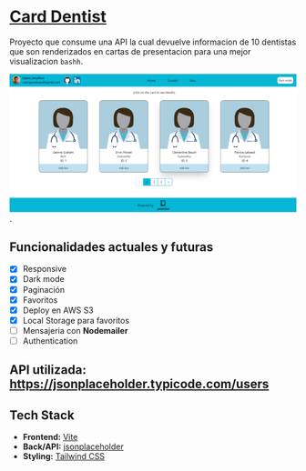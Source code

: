 # [Card Dentist](https://aws-reactjs-castro-jonathan.s3.amazonaws.com/index.html)

Proyecto que consume una API la cual devuelve informacion de 10 dentistas que son renderizados en cartas de presentacion para una mejor visualizacion `bashh`.

[![DentistAPI](./public/images/dentistCard.PNG)](https://aws-reactjs-castro-jonathan.s3.amazonaws.com/index.html).

## Funcionalidades actuales y futuras

- [x] Responsive
- [x] Dark mode
- [x] Paginación
- [x] Favoritos
- [x] Deploy en AWS S3
- [x] Local Storage para favoritos
- [ ] Mensajeria con **Nodemailer**
- [ ] Authentication

## API utilizada: https://jsonplaceholder.typicode.com/users

## Tech Stack

- **Frontend:** [Vite](https://vitejs.dev/)
- **Back/API:** [jsonplaceholder](https://jsonplaceholder.typicode.com/users)
- **Styling:** [Tailwind CSS](https://tailwindcss.com)

